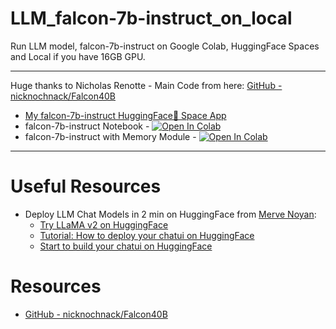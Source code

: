# LLM_falcon-7b-instruct_on_local

Run LLM model, falcon-7b-instruct on Google Colab, HuggingFace Spaces and Local if you have 16GB GPU.  

---

Huge thanks to Nicholas Renotte - Main Code from here: [GitHub - nicknochnack/Falcon40B](https://github.com/nicknochnack/Falcon40B) 

- [My falcon-7b-instruct HuggingFace🤗 Space App](https://huggingface.co/spaces/ahmetekiz/LLM_falcon7b)
- falcon-7b-instruct Notebook - [![Open In Colab](https://colab.research.google.com/assets/colab-badge.svg)](https://colab.research.google.com/drive/1lrgZdBUTueIJOaEe3hXmUWWvQbGArcY3)
- falcon-7b-instruct with Memory Module -  [![Open In Colab](https://colab.research.google.com/assets/colab-badge.svg)](https://colab.research.google.com/drive/1g8n91w-qeLPajLF6mVbszykNduXf1uNf)

---

# Useful Resources

- Deploy LLM Chat Models in 2 min on HuggingFace from [Merve Noyan](https://www.linkedin.com/posts/merve-noyan-28b1a113a_deploy-your-own-llama-v2-in-2-minutes-activity-7088090952774356992-AifR?utm_source=share&utm_medium=member_desktop):
  -  [Try LLaMA v2 on HuggingFace](https://huggingface.co/spaces/merve/my-own-llama-v2)
  -  [Tutorial: How to deploy your chatui on HuggingFace](https://huggingface.co/docs/hub/spaces-sdks-docker-chatui#chatui-on-spaces)
  -  [Start to build your chatui on HuggingFace](https://huggingface.co/new-space?template=huggingchat/chat-ui-template)



# Resources

- [GitHub - nicknochnack/Falcon40B](https://github.com/nicknochnack/Falcon40B)
